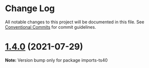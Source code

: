 # Change Log

All notable changes to this project will be documented in this file.
See [Conventional Commits](https://conventionalcommits.org) for commit guidelines.

# [1.4.0](https://github.com/matteobruni/tsparticles/compare/imports-ts40@1.3.0...imports-ts40@1.4.0) (2021-07-29)

**Note:** Version bump only for package imports-ts40
